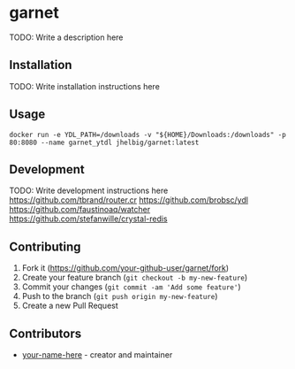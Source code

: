 # garnet

TODO: Write a description here

## Installation

TODO: Write installation instructions here

## Usage

```
docker run -e YDL_PATH=/downloads -v "${HOME}/Downloads:/downloads" -p 80:8080 --name garnet_ytdl jhelbig/garnet:latest
```

## Development

TODO: Write development instructions here
https://github.com/tbrand/router.cr
https://github.com/brobsc/ydl
https://github.com/faustinoaq/watcher
https://github.com/stefanwille/crystal-redis

## Contributing

1. Fork it (<https://github.com/your-github-user/garnet/fork>)
2. Create your feature branch (`git checkout -b my-new-feature`)
3. Commit your changes (`git commit -am 'Add some feature'`)
4. Push to the branch (`git push origin my-new-feature`)
5. Create a new Pull Request

## Contributors

- [your-name-here](https://github.com/your-github-user) - creator and maintainer
